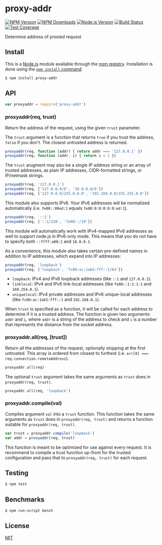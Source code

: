 # proxy-addr

[![NPM Version][npm-version-image]][npm-url]
[![NPM Downloads][npm-downloads-image]][npm-url]
[![Node.js Version][node-image]][node-url]
[![Build Status][travis-image]][travis-url]
[![Test Coverage][coveralls-image]][coveralls-url]

Determine address of proxied request


## Install

This is a [Node.js](https://nodejs.org/en/) module available through the
[npm registry](https://www.npmjs.com/). Installation is done using the
[`npm install` command](https://docs.npmjs.com/getting-started/installing-npm-packages-locally):

```sh
$ npm install proxy-addr
```

## API

<!-- eslint-disable no-unused-vars -->

```js
var proxyaddr = require('proxy-addr')
```

### proxyaddr(req, trust)

Return the address of the request, using the given `trust` parameter.

The `trust` argument is a function that returns `true` if you trust
the address, `false` if you don't. The closest untrusted address is
returned.

<!-- eslint-disable no-undef -->

```js
proxyaddr(req, function (addr) { return addr === '127.0.0.1' })
proxyaddr(req, function (addr, i) { return i < 1 })
```

The `trust` arugment may also be a single IP address string or an
array of trusted addresses, as plain IP addresses, CIDR-formatted
strings, or IP/netmask strings.

<!-- eslint-disable no-undef -->

```js
proxyaddr(req, '127.0.0.1')
proxyaddr(req, ['127.0.0.0/8', '10.0.0.0/8'])
proxyaddr(req, ['127.0.0.0/255.0.0.0', '192.168.0.0/255.255.0.0'])
```

This module also supports IPv6. Your IPv6 addresses will be normalized
automatically (i.e. `fe80::00ed:1` equals `fe80:0:0:0:0:0:ed:1`).

<!-- eslint-disable no-undef -->

```js
proxyaddr(req, '::1')
proxyaddr(req, ['::1/128', 'fe80::/10'])
```

This module will automatically work with IPv4-mapped IPv6 addresses
as well to support node.js in IPv6-only mode. This means that you do
not have to specify both `::ffff:a00:1` and `10.0.0.1`.

As a convenience, this module also takes certain pre-defined names
in addition to IP addresses, which expand into IP addresses:

<!-- eslint-disable no-undef -->

```js
proxyaddr(req, 'loopback')
proxyaddr(req, ['loopback', 'fc00:ac:1ab5:fff::1/64'])
```

  * `loopback`: IPv4 and IPv6 loopback addresses (like `::1` and
    `127.0.0.1`).
  * `linklocal`: IPv4 and IPv6 link-local addresses (like
    `fe80::1:1:1:1` and `169.254.0.1`).
  * `uniquelocal`: IPv4 private addresses and IPv6 unique-local
    addresses (like `fc00:ac:1ab5:fff::1` and `192.168.0.1`).

When `trust` is specified as a function, it will be called for each
address to determine if it is a trusted address. The function is
given two arguments: `addr` and `i`, where `addr` is a string of
the address to check and `i` is a number that represents the distance
from the socket address.

### proxyaddr.all(req, [trust])

Return all the addresses of the request, optionally stopping at the
first untrusted. This array is ordered from closest to furthest
(i.e. `arr[0] === req.connection.remoteAddress`).

<!-- eslint-disable no-undef -->

```js
proxyaddr.all(req)
```

The optional `trust` argument takes the same arguments as `trust`
does in `proxyaddr(req, trust)`.

<!-- eslint-disable no-undef -->

```js
proxyaddr.all(req, 'loopback')
```

### proxyaddr.compile(val)

Compiles argument `val` into a `trust` function. This function takes
the same arguments as `trust` does in `proxyaddr(req, trust)` and
returns a function suitable for `proxyaddr(req, trust)`.

<!-- eslint-disable no-undef, no-unused-vars -->

```js
var trust = proxyaddr.compile('loopback')
var addr = proxyaddr(req, trust)
```

This function is meant to be optimized for use against every request.
It is recommend to compile a trust function up-front for the trusted
configuration and pass that to `proxyaddr(req, trust)` for each request.

## Testing

```sh
$ npm test
```

## Benchmarks

```sh
$ npm run-script bench
```

## License

[MIT](LICENSE)

[coveralls-image]: https://badgen.net/coveralls/c/github/jshttp/proxy-addr/master
[coveralls-url]: https://coveralls.io/r/jshttp/proxy-addr?branch=master
[node-image]: https://badgen.net/npm/node/proxy-addr
[node-url]: https://nodejs.org/en/download
[npm-downloads-image]: https://badgen.net/npm/dm/proxy-addr
[npm-url]: https://npmjs.org/package/proxy-addr
[npm-version-image]: https://badgen.net/npm/v/proxy-addr
[travis-image]: https://badgen.net/travis/jshttp/proxy-addr/master
[travis-url]: https://travis-ci.org/jshttp/proxy-addr
